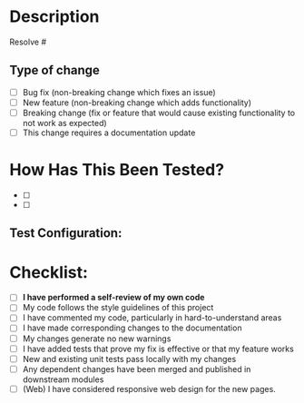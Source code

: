 <!-- 
Thanks for creating this pull request 🤗
Please make sure that the pull request is limited to one type (docs, feature, etc.) and keep it as small as possible. 
You can open multiple prs instead of opening a huge one.
-->

# Description
<!--
Please include a summary of the change and which issue is resolved.
Please also include relevant motivation and context.
List any dependencies that are required for this change.
-->
Resolve # <!-- Issue # here -->

## Type of change
<!-- Please delete options that are not relevant. -->

- [ ] Bug fix (non-breaking change which fixes an issue)
- [ ] New feature (non-breaking change which adds functionality)
- [ ] Breaking change (fix or feature that would cause existing functionality to not work as expected)
- [ ] This change requires a documentation update

<!-- 
If this pull request breaks the behavior of other code and require other code to make corresponding changes, 
please explain it in detail.
-->
<!--
## ⚠️ BREAKING CHANGE
-->


# How Has This Been Tested?
<!-- 
Please describe the tests that you ran to verify your changes. 
Provide instructions so we can reproduce. 
Please also list any relevant details for your test configuration
-->

- [ ] 
- [ ] 

**Test Configuration**:
- 


# Checklist:

- [ ] **I have performed a self-review of my own code**
- [ ] My code follows the style guidelines of this project
- [ ] I have commented my code, particularly in hard-to-understand areas
- [ ] I have made corresponding changes to the documentation
- [ ] My changes generate no new warnings
- [ ] I have added tests that prove my fix is effective or that my feature works
- [ ] New and existing unit tests pass locally with my changes
- [ ] Any dependent changes have been merged and published in downstream modules
- [ ] (Web) I have considered responsive web design for the new pages.

<!-- 
# Additional Information
Any additional information like dependencies added, screenshots, comparisons between new and old behavior, etc.
-->
